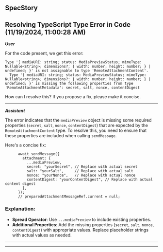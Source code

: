 ## SpecStory

## Resolving TypeScript Type Error in Code (11/19/2024, 11:00:28 AM)

_**User**_

For the code present, we get this error:
```
Type '{ mediaURI: string; status: MediaPreviewStatus; mimeType: Nullable<string>; dimensions?: { width: number; height: number; } | undefined; }' is not assignable to type 'RemoteAttachmentContent'.
  Type '{ mediaURI: string; status: MediaPreviewStatus; mimeType: Nullable<string>; dimensions?: { width: number; height: number; } | undefined; }' is missing the following properties from type 'RemoteAttachmentMetadata': secret, salt, nonce, contentDigest
```
How can I resolve this? If you propose a fix, please make it concise.

---

_**Assistant**_

The error indicates that the `mediaPreview` object is missing some required properties (`secret`, `salt`, `nonce`, `contentDigest`) that are expected by the `RemoteAttachmentContent` type. To resolve this, you need to ensure that these properties are included when calling `sendMessage`.

Here's a concise fix:

```typescript:components/Chat/Input/InputDumb.tsx
      await sendMessage({
        attachment: {
          ...mediaPreview,
          secret: "yourSecret", // Replace with actual secret
          salt: "yourSalt",     // Replace with actual salt
          nonce: "yourNonce",   // Replace with actual nonce
          contentDigest: "yourContentDigest", // Replace with actual content digest
        },
      });
      // preparedAttachmentMessageRef.current = null;
```

### Explanation:
- **Spread Operator**: Use `...mediaPreview` to include existing properties.
- **Additional Properties**: Add the missing properties (`secret`, `salt`, `nonce`, `contentDigest`) with appropriate values. Replace placeholder strings with actual values as needed.

---



---

